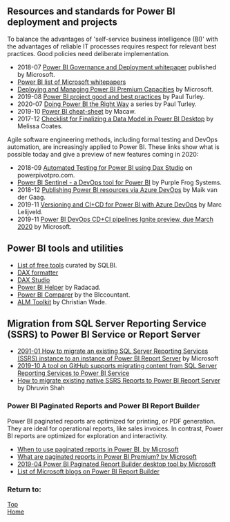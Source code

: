 ## Resources and standards for Power BI deployment and projects

To balance the advantages of 'self-service business intelligence (BI)' with the advantages of reliable IT processes requires respect for relevant best practices.  Good policies need deliberate implementation.
- 2018-07 [Power BI Governance and Deployment whitepaper](https://docs.microsoft.com/en-gb/power-bi/service-admin-governance) published by Microsoft.
- [Power BI list of Microsoft whitepapers](https://docs.microsoft.com/en-gb/power-bi/whitepapers)
- [Deploying and Managing Power BI Premium Capacities](https://docs.microsoft.com/en-us/power-bi/whitepaper-powerbi-premium-deployment) by Microsoft.
- 2019-08 [Power BI project good and best practices](https://sqlserverbi.blog/2019/08/24/power-bi-project-good-and-best-practices/) by Paul Turley.
- 2020-07 [Doing Power BI the Right Way](https://sqlserverbi.blog/2020/07/12/doing-power-bi-the-right-way/) a series by Paul Turley.
- 2019-10 [Power BI cheat-sheet](https://bit.ly/cheatsheetpbi) by Macaw.
- 2017-12 [Checklist for Finalizing a Data Model in Power BI Desktop](https://www.sqlchick.com/entries/2017/12/23/checklist-for-finalizing-a-data-model-in-power-bi-desktop) by Melissa Coates.
  
Agile software engineering methods, including formal testing and DevOps automation, are increasingly applied to Power BI.  These links show what is possible today and give a preview of new features coming in 2020:
- 2018-09 [Automated Testing for Power BI using Dax Studio](https://powerpivotpro.com/2018/09/automated-testing-using-dax-for-power-bi/) on powerpivotpro.com.
- [Power BI Sentinel - a DevOps tool for Power BI](https://www.powerbisentinel.com/power-bi-devops/) by Purple Frog Systems.
- 2018-12 [Publishing Power BI resources via Azure DevOps](https://msftplayground.com/2018/12/administrating-and-publishing-power-bi-resources-via-azure-devops/) by Maik van der Gaag.
- 2019-11 [Versioning and CI+CD for Power BI with Azure DevOps](https://data-marc.com/2019/11/12/versioning-and-ci-cd-for-power-bi-with-azure-devops/) by Marc Lelijveld.
- 2019-11 [Power BI DevOps CD+CI pipelines Ignite preview, due March 2020](https://myignite.techcommunity.microsoft.com/sessions/83502?source=sessions) by Microsoft.

## Power BI tools and utilities

- [List of free tools](https://www.sqlbi.com/tools/) curated by SQLBI.
- [DAX formatter](https://www.daxformatter.com/)
- [DAX Studio](https://daxstudio.org/)
- [Power BI Helper](https://powerbihelper.org/) by Radacad.
- [Power BI Comparer](https://www.thebiccountant.com/2019/09/14/compare-power-bi-files-with-power-bi-comparer-tool/) by the BIccountant. 
- [ALM Toolkit](http://alm-toolkit.com/) by Christian Wade.<br>

## Migration from SQL Server Reporting Service (SSRS) to Power BI Service or Report Server

- [2091-01 How to migrate an existing SQL Server Reporting Services (SSRS) instance to an instance of Power BI Report Server](https://docs.microsoft.com/en-us/power-bi/report-server/migrate-report-server) by Microsoft
- [2019-10 A tool on GitHub supports migrating content from SQL Server Reporting Services to Power BI Service](https://github.com/microsoft/RdlMigration)
- [How to migrate existing native SSRS Reports to Power BI Report Server](https://www.c-sharpcorner.com/article/migrate-existing-native-ssrs-reports-to-power-bi-report-server/) by Dhruvin Shah

### Power BI Paginated Reports and Power BI Report Builder

Power BI paginated reports are optimized for printing, or PDF generation. They are ideal for operational reports, like sales invoices.  In contrast, Power BI reports are optimized for exploration and interactivity. 

- [When to use paginated reports in Power BI, by Microsoft](https://docs.microsoft.com/en-gb/power-bi/guidance/report-paginated-or-power-bi)
- [What are paginated reports in Power BI Premium? by Microsoft](https://docs.microsoft.com/en-us/power-bi/paginated-reports-report-builder-power-bi)
- [2019-04 Power BI Paginated Report Builder desktop tool by Microsoft](https://powerbi.microsoft.com/en-us/blog/power-bi-paginated-report-builder-now-available/)
- [List of Microsoft blogs on Power BI Report Builder](https://powerbi.microsoft.com/en-us/blog/tag/power-bi-report-builder/)

### Return to: 
[Top](#resources-and-standards-for-power-bi-deployment-and-projects) <br>
[Home](https://beyondpowerbi.com/)

